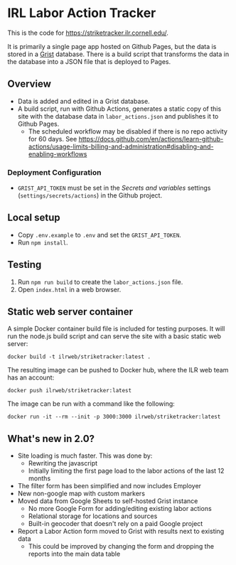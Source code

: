 # IRL Labor Action Tracker

This is the code for https://striketracker.ilr.cornell.edu/.

It is primarily a single page app hosted on Github Pages, but the data is stored in a [Grist](https://www.getgrist.com/) database. There is a build script that transforms the data in the database into a JSON file that is deployed to Pages.

## Overview

- Data is added and edited in a Grist database.
- A build script, run with Github Actions, generates a static copy of this site with the database data in `labor_actions.json` and publishes it to Github Pages.
  - The scheduled workflow may be disabled if there is no repo activity for 60 days. See https://docs.github.com/en/actions/learn-github-actions/usage-limits-billing-and-administration#disabling-and-enabling-workflows

### Deployment Configuration

- `GRIST_API_TOKEN` must be set in the _Secrets and variables_ settings (`settings/secrets/actions`) in the Github project. 

## Local setup

- Copy `.env.example` to `.env` and set the `GRIST_API_TOKEN`.
- Run `npm install`.

## Testing

1. Run `npm run build` to create the `labor_actions.json` file.
2. Open `index.html` in a web browser.

## Static web server container

A simple Docker container build file is included for testing purposes. It will run the node.js build script and can serve the site with a basic static web server:

```
docker build -t ilrweb/striketracker:latest .
```

The resulting image can be pushed to Docker hub, where the ILR web team has an account:

```
docker push ilrweb/striketracker:latest
```

The image can be run with a command like the following:

```
docker run -it --rm --init -p 3000:3000 ilrweb/striketracker:latest
```

## What's new in 2.0?

- Site loading is much faster. This was done by:
  - Rewriting the javascript
  - Initially limiting the first page load to the labor actions of the last 12 months
- The filter form has been simplified and now includes Employer
- New non-google map with custom markers
- Moved data from Google Sheets to self-hosted Grist instance
  - No more Google Form for adding/editing existing labor actions
  - Relational storage for locations and sources
  - Built-in geocoder that doesn't rely on a paid Google project
- Report a Labor Action form moved to Grist with results next to existing data
  - This could be improved by changing the form and dropping the reports into the main data table
